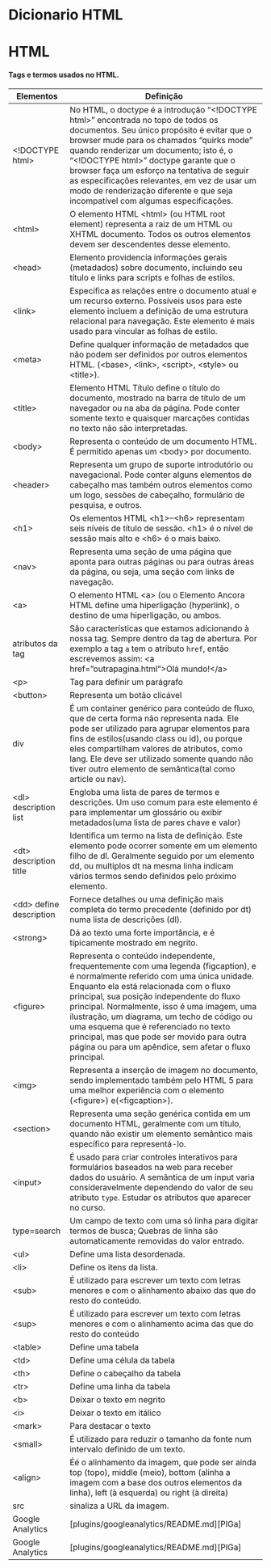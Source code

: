 # Dicionario HTML

<h1 class="code-line" data-line-start=1 data-line-end=2 ><a id="HTML_1"></a>HTML</h1>
<h4 class="code-line" data-line-start=3 data-line-end=4 ><a id="Tags_e_termos_usados_no_HTML_3"></a>Tags e termos usados no HTML.</h4>
<table class="table table-striped table-bordered">
<thead>
<tr>
<th>Elementos</th>
<th>Definição</th>
</tr>
</thead>
<tbody>
<tr>
<td>&lt;!DOCTYPE html&gt;</td>
<td>No HTML, o doctype é a introdução “&lt;!DOCTYPE html&gt;” encontrada no topo de todos os documentos. Seu único propósito é evitar que o browser mude para os chamados “quirks mode” quando renderizar um documento; isto é, o “&lt;!DOCTYPE html&gt;” doctype garante que o browser faça um esforço na tentativa de seguir as especificações relevantes, em vez de usar um modo de renderização diferente e que seja incompatível com algumas especificações.</td>
</tr>
<tr>
<td>&lt;html&gt;</td>
<td>O elemento HTML &lt;html&gt; (ou HTML root element) representa a raiz de um HTML ou XHTML documento. Todos os outros elementos devem ser descendentes desse elemento.</td>
</tr>
<tr>
<td>&lt;head&gt;</td>
<td>Elemento providencia informações gerais (metadados) sobre documento, incluindo seu título e links para scripts e folhas de estilos.</td>
</tr>
<tr>
<td>&lt;link&gt;</td>
<td>Especifica as relações entre o documento atual e um recurso externo. Possíveis usos para este elemento incluem a definição de uma estrutura relacional para navegação. Este elemento é mais usado para vincular as folhas de estilo.</td>
</tr>
<tr>
<td>&lt;meta&gt;</td>
<td>Define qualquer informação de metadados que não podem ser definidos por outros elementos HTML. (&lt;base&gt;, &lt;link&gt;, &lt;script&gt;, &lt;style&gt; ou &lt;title&gt;).</td>
</tr>
<tr>
<td>&lt;title&gt;</td>
<td>Elemento HTML Título define o título do documento, mostrado na barra de título de um navegador ou na aba da página. Pode conter somente texto e quaisquer marcações contidas no texto não são interpretadas.</td>
</tr>
<tr>
<td>&lt;body&gt;</td>
<td>Representa o conteúdo de um documento HTML. É permitido apenas um &lt;body&gt; por documento.</td>
</tr>
<tr>
<td>&lt;header&gt;</td>
<td>Representa um grupo de suporte introdutório ou navegacional. Pode conter alguns elementos de cabeçalho mas também outros elementos como um logo, sessões de cabeçalho, formulário de pesquisa, e outros.</td>
</tr>
<tr>
<td>&lt;h1&gt;</td>
<td>Os elementos HTML &lt;h1&gt;–&lt;h6&gt; representam seis níveis de título de sessão. &lt;h1&gt; é o nível de sessão mais alto e &lt;h6&gt; é o mais baixo.</td>
</tr>
<tr>
<td>&lt;nav&gt;</td>
<td>Representa uma seção de uma página que aponta para outras páginas ou para outras áreas da página, ou seja, uma seção com links de navegação.</td>
</tr>
<tr>
<td>&lt;a&gt;</td>
<td>O elemento HTML &lt;a&gt; (ou o Elemento Ancora HTML define uma hiperligação (hyperlink), o destino de uma hiperligação, ou ambos.</td>
</tr>
<tr>
<td>atributos da tag</td>
<td>São características que estamos adicionando à nossa tag. Sempre dentro da tag de abertura. Por exemplo a tag <code>a</code> tem o atributo <code>href</code>, então escrevemos assim: &lt;a href=”outrapagina.html”&gt;Olá mundo!&lt;/a&gt;</td>
</tr>
<tr>
<td>&lt;p&gt;</td>
<td>Tag para definir um parágrafo</td>
</tr>
<tr>
<td>&lt;button&gt;</td>
<td>Representa um botão clicável</td>
</tr>
<tr>
<td>div</td>
<td>É um container genérico para conteúdo de fluxo, que de certa forma não representa nada. Ele pode ser utilizado para agrupar elementos para fins de estilos(usando class ou id), ou porque eles compartilham valores de atributos, como lang. Ele deve ser utilizado somente quando não tiver outro elemento de semântica(tal como article ou nav).</td>
</tr>
<tr>
<td>&lt;dl&gt; description list</td>
<td>Engloba uma lista de pares de termos e descrições. Um uso comum para este elemento é para implementar um glossário ou exibir metadados(uma lista de pares chave e valor)</td>
</tr>
<tr>
<td>&lt;dt&gt; description title</td>
<td>Identifica um termo na lista de definição. Este elemento pode ocorrer somente em um elemento filho de dl. Geralmente seguido por um elemento dd, ou multiplos dt na mesma linha indicam vários termos sendo definidos pelo próximo elemento.</td>
</tr>
<tr>
<td>&lt;dd&gt; define description</td>
<td>Fornece detalhes ou uma definição mais completa do termo precedente (definido por dt) numa lista de descrições (dl).</td>
</tr>
<tr>
<td>&lt;strong&gt;</td>
<td>Dá ao texto uma forte importância, e é tipicamente mostrado em negrito.</td>
</tr>
<tr>
<td>&lt;figure&gt;</td>
<td>Representa o conteúdo independente, frequentemente com uma legenda (figcaption), e é normalmente referido com uma única unidade. Enquanto ela está relacionada com o fluxo principal, sua posição independente do fluxo principal. Normalmente, isso é uma imagem, uma ilustração, um diagrama, um techo de código ou uma esquema que é referenciado no texto principal, mas que pode ser movido para outra página ou para um apêndice, sem afetar o fluxo principal.</td>
</tr>
<tr>
<td>&lt;img&gt;</td>
<td>Representa a inserção de imagem no documento, sendo implementado também pelo HTML 5 para uma melhor experiência com o elemento (&lt;figure&gt;) e(&lt;figcaption&gt;).</td>
</tr>
<tr>
<td>&lt;section&gt;</td>
<td>Representa uma seção genérica contida em um documento HTML, geralmente com um título, quando não existir um elemento semântico mais específico para representá-lo.</td>
</tr>
<tr>
<td>&lt;input&gt;</td>
<td>É usado para criar controles interativos para formulários baseados na web para receber dados do usuário. A semântica de um input varia consideravelmente dependendo do valor de seu atributo <code>type</code>. Estudar os atributos que aparecer no curso.</td>
</tr>
<tr>
<td>type=search</td>
<td>Um campo de texto com uma só linha para digitar termos de busca; Quebras de linha são automaticamente removidas do valor entrado.</td>
</tr>
<tr>
<td>&lt;ul&gt;</td>
<td>Define uma lista desordenada.</td>
</tr>
<tr>
<td>&lt;li&gt;</td>
<td>Define os itens da lista.</td>
</tr>
<tr>
<td>&lt;sub&gt;</td>
<td>É utilizado para escrever um texto com letras menores e com o alinhamento abaixo das que do resto do conteúdo.</td>
</tr>
<tr>
<td>&lt;sup&gt;</td>
<td>É utilizado para escrever um texto com letras menores e com o alinhamento acima das que do resto do conteúdo</td>
</tr>
<tr>
<td>&lt;table&gt;</td>
<td>Define uma tabela</td>
</tr>
<tr>
<td>&lt;td&gt;</td>
<td>Define uma célula da tabela</td>
</tr>
<tr>
<td>&lt;th&gt;</td>
<td>Define o cabeçalho da tabela</td>
</tr>
<tr>
<td>&lt;tr&gt;</td>
<td>Define uma linha da tabela</td>
</tr>
<tr>
<td>&lt;b&gt;</td>
<td>Deixar o texto em negrito</td>
</tr>
<tr>
<td>&lt;i&gt;</td>
<td>Deixar o texto em itálico</td>
</tr>
<tr>
<td>&lt;mark&gt;</td>
<td>Para destacar o texto</td>
</tr>
<tr>
<td>&lt;small&gt;</td>
<td>É utilizado para reduzir o tamanho da fonte num intervalo definido de um texto.</td>
</tr>
<tr>
<td>&lt;align&gt;</td>
<td>Éé o alinhamento da imagem, que pode ser ainda top (topo), middle (meio), bottom (alinha a imagem com a base dos outros elementos da linha), left (à esquerda) ou right (à direita)</td>
</tr>
<tr>
<td>src</td>
<td>sinaliza a URL da imagem.</td>
</tr>
<tr>
<td>Google Analytics</td>
<td>[plugins/googleanalytics/README.md][PlGa]</td>
</tr>
<tr>
<td>Google Analytics</td>
<td>[plugins/googleanalytics/README.md][PlGa]</td>
</tr>
</tbody>
</table>
